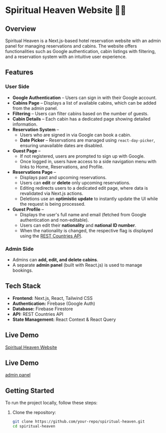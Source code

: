 # **Spiritual Heaven Website** 🌿🏨

## **Overview**

Spiritual Heaven is a Next.js-based hotel reservation website with an admin panel for managing reservations and cabins. The website offers functionalities such as Google authentication, cabin listings with filtering, and a reservation system with an intuitive user experience.

## **Features**

### **User Side**

- **Google Authentication** – Users can sign in with their Google account.
- **Cabins Page** – Displays a list of available cabins, which can be added from the admin panel.
- **Filtering** – Users can filter cabins based on the number of guests.
- **Cabin Details** – Each cabin has a dedicated page showing detailed information.
- **Reservation System** –
  - Users who are signed in via Google can book a cabin.
  - **Date Picker** – Reservations are managed using `react-day-picker`, ensuring unavailable dates are disabled.
- **Guest Page** –
  - If not registered, users are prompted to sign up with Google.
  - Once logged in, users have access to a side navigation menu with links to Home, Reservations, and Profile.
- **Reservations Page** –
  - Displays past and upcoming reservations.
  - Users can **edit** or **delete** only upcoming reservations.
  - Editing redirects users to a dedicated edit page, where data is revalidated via Next.js actions.
  - Deletions use an **optimistic update** to instantly update the UI while the request is being processed.
- **Guest Profile** –
  - Displays the user's full name and email (fetched from Google authentication and non-editable).
  - Users can edit their **nationality** and **national ID number**.
  - When the nationality is changed, the respective flag is displayed using the [REST Countries API](https://restcountries.com).

### **Admin Side**

- Admins can **add, edit, and delete cabins**.
- A separate **admin panel** (built with React.js) is used to manage bookings.

## **Tech Stack**

- **Frontend:** Next.js, React, Tailwind CSS
- **Authentication:** Firebase (Google Auth)
- **Database:** Firebase Firestore
- **API:** REST Countries API
- **State Management:** React Context & React Query

## **Live Demo**

[Spiritual Heaven Website](https://spiritual-heaven.netlify.app/login)

## **Live Demo**

[admin panel](https://spiritual-heaven.netlify.app/)

## **Getting Started**

To run the project locally, follow these steps:

1. Clone the repository:
   ```bash
   git clone https://github.com/your-repo/spiritual-heaven.git
   cd spiritual-heaven
   ```
